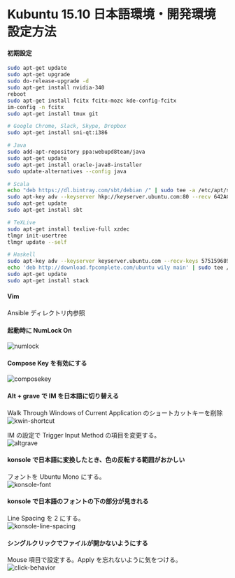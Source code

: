 # Kubuntu 15.10 日本語環境・開発環境設定方法

#### 初期設定

```sh
sudo apt-get update
sudo apt-get upgrade
sudo do-release-upgrade -d
sudo apt-get install nvidia-340
reboot
sudo apt-get install fcitx fcitx-mozc kde-config-fcitx
im-config -n fcitx
sudo apt-get install tmux git

# Google Chrome, Slack, Skype, Dropbox
sudo apt-get install sni-qt:i386

# Java
sudo add-apt-repository ppa:webupd8team/java
sudo apt-get update
sudo apt-get install oracle-java8-installer
sudo update-alternatives --config java

# Scala
echo "deb https://dl.bintray.com/sbt/debian /" | sudo tee -a /etc/apt/sources.list.d/sbt.list
sudo apt-key adv --keyserver hkp://keyserver.ubuntu.com:80 --recv 642AC823
sudo apt-get update
sudo apt-get install sbt

# TeXLive
sudo apt-get install texlive-full xzdec
tlmgr init-usertree
tlmgr update --self

# Haskell
sudo apt-key adv --keyserver keyserver.ubuntu.com --recv-keys 575159689BEFB442
echo 'deb http://download.fpcomplete.com/ubuntu wily main' | sudo tee /etc/apt/sources.list.d/fpco.list
sudo apt-get update
sudo apt-get install stack
```

#### Vim
Ansible ディレクトリ内参照

#### 起動時に NumLock On
<img src="screenshots/numlock.png" alt="numlock"/>

#### Compose Key を有効にする
<img src="screenshots/composekey.png" alt="composekey"/>

#### Alt + grave で IM を日本語に切り替える
Walk Through Windows of Current Application のショートカットキーを削除  
<img src="screenshots/kwin-shortcut.png" alt="kwin-shortcut"/>

IM の設定で Trigger Input Method の項目を変更する。  
<img src="screenshots/altgrave.png" alt="altgrave"/>

#### konsole で日本語に変換したとき、色の反転する範囲がおかしい
フォントを Ubuntu Mono にする。  
<img src="screenshots/konsole-font.png" alt="konsole-font"/>

#### konsole で日本語のフォントの下の部分が見きれる
Line Spacing を 2 にする。  
<img src="screenshots/konsole-line-spacing.png" alt="konsole-line-spacing"/>

#### シングルクリックでファイルが開かないようにする
Mouse 項目で設定する。Apply を忘れないように気をつける。  
<img src="screenshots/click-behavior.png" alt="click-behavior"/>
